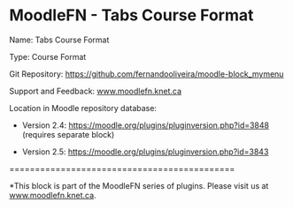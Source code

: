 MoodleFN - Tabs Course Format
============================================

Name: Tabs Course Format

Type: Course Format

Git Repository: https://github.com/fernandooliveira/moodle-block_mymenu

Support and Feedback: www.moodlefn.knet.ca

Location in Moodle repository database: 

- Version 2.4: https://moodle.org/plugins/pluginversion.php?id=3848 (requires separate block)

- Version 2.5: https://moodle.org/plugins/pluginversion.php?id=3843

============================================


*This block is part of the MoodleFN series of plugins. Please visit us at www.moodlefn.knet.ca. 

